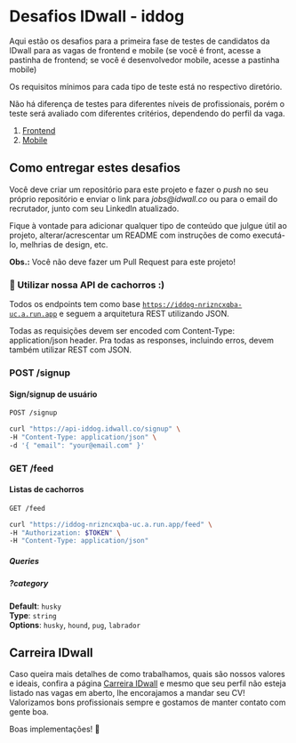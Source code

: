 # Desafios IDwall - iddog

Aqui estão os desafios para a primeira fase de testes de candidatos da IDwall para as vagas de frontend e mobile (se você é front, acesse a pastinha de frontend; se você é desenvolvedor mobile, acesse a pastinha mobile)

Os requisitos mínimos para cada tipo de teste está no respectivo diretório.

Não há diferença de testes para diferentes níveis de profissionais, porém o teste será avaliado com diferentes critérios, dependendo do perfil da vaga.

1.  [Frontend](https://github.com/idwall/desafios-iddog/blob/master/frontend)
2.  [Mobile](https://github.com/idwall/desafios-iddog/blob/master/mobile)

## Como entregar estes desafios

Você deve criar um repositório para este projeto e fazer o _push_ no seu próprio repositório e enviar o link para _jobs@idwall.co_ ou para o email do recrutador, junto com seu LinkedIn atualizado.

Fique à vontade para adicionar qualquer tipo de conteúdo que julgue útil ao projeto, alterar/acrescentar um README com instruções de como executá-lo, melhrias de design, etc.

**Obs.:** Você não deve fazer um Pull Request para este projeto!

### 📃 Utilizar nossa API de cachorros :)

Todos os endpoints tem como base [`https://iddog-nrizncxqba-uc.a.run.app`](https://iddog-nrizncxqba-uc.a.run.app) e seguem a arquitetura REST utilizando JSON.

Todas as requisições devem ser encoded com Content-Type: application/json header. Pra todas as responses, incluindo erros, devem também utilizar REST com JSON.

### POST /signup

#### Sign/signup de usuário

```bash
POST /signup
```

```bash
curl "https://api-iddog.idwall.co/signup" \
-H "Content-Type: application/json" \
-d '{ "email": "your@email.com" }'
```

### GET /feed

#### Listas de cachorros

```bash
GET /feed
```

```bash
curl "https://iddog-nrizncxqba-uc.a.run.app/feed" \
-H "Authorization: $TOKEN" \
-H "Content-Type: application/json"
```

##### Queries

##### ?category

**Default**: `husky`<br/>
**Type**: `string`<br/>
**Options**: `husky`, `hound`, `pug`, `labrador`

## Carreira IDwall

Caso queira mais detalhes de como trabalhamos, quais são nossos valores e ideais, confira a página [Carreira IDwall](https://idwall.co/carreira) e mesmo que seu perfil não esteja listado nas vagas em aberto, lhe encorajamos a mandar seu CV! Valorizamos bons profissionais sempre e gostamos de manter contato com gente boa.

Boas implementações! 🎉
